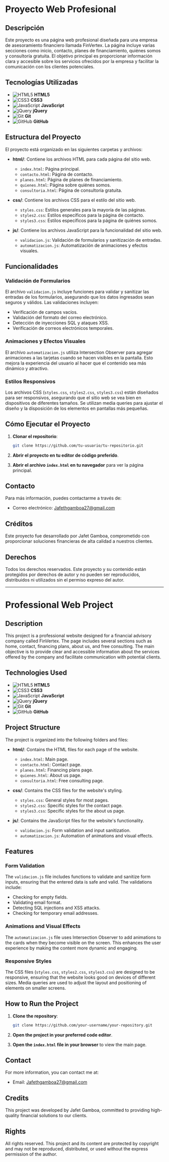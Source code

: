 # Proyecto Web Profesional

## Descripción

Este proyecto es una página web profesional diseñada para una empresa de asesoramiento financiero llamada FinVertex. La página incluye varias secciones como inicio, contacto, planes de financiamiento, quiénes somos y consultoría gratuita. El objetivo principal es proporcionar información clara y accesible sobre los servicios ofrecidos por la empresa y facilitar la comunicación con los clientes potenciales.

## Tecnologías Utilizadas

- ![HTML5](https://img.icons8.com/color/48/000000/html-5.png) **HTML5**
- ![CSS3](https://img.icons8.com/color/48/000000/css3.png) **CSS3**
- ![JavaScript](https://img.icons8.com/color/48/000000/javascript.png) **JavaScript**
- ![jQuery](https://img.icons8.com/ios-filled/50/000000/jquery.png) **jQuery**
- ![Git](https://img.icons8.com/color/48/000000/git.png) **Git**
- ![GitHub](https://img.icons8.com/ios-glyphs/30/000000/github.png) **GitHub**

## Estructura del Proyecto

El proyecto está organizado en las siguientes carpetas y archivos:

- **html/**: Contiene los archivos HTML para cada página del sitio web.

  - `index.html`: Página principal.
  - `contacto.html`: Página de contacto.
  - `planes.html`: Página de planes de financiamiento.
  - `quienes.html`: Página sobre quiénes somos.
  - `consultoria.html`: Página de consultoría gratuita.

- **css/**: Contiene los archivos CSS para el estilo del sitio web.

  - `styles.css`: Estilos generales para la mayoría de las páginas.
  - `styles2.css`: Estilos específicos para la página de contacto.
  - `styles3.css`: Estilos específicos para la página de quiénes somos.

- **js/**: Contiene los archivos JavaScript para la funcionalidad del sitio web.
  - `validacion.js`: Validación de formularios y sanitización de entradas.
  - `automatizacion.js`: Automatización de animaciones y efectos visuales.

## Funcionalidades

### Validación de Formularios

El archivo `validacion.js` incluye funciones para validar y sanitizar las entradas de los formularios, asegurando que los datos ingresados sean seguros y válidos. Las validaciones incluyen:

- Verificación de campos vacíos.
- Validación del formato del correo electrónico.
- Detección de inyecciones SQL y ataques XSS.
- Verificación de correos electrónicos temporales.

### Animaciones y Efectos Visuales

El archivo `automatizacion.js` utiliza Intersection Observer para agregar animaciones a las tarjetas cuando se hacen visibles en la pantalla. Esto mejora la experiencia del usuario al hacer que el contenido sea más dinámico y atractivo.

### Estilos Responsivos

Los archivos CSS (`styles.css`, `styles2.css`, `styles3.css`) están diseñados para ser responsivos, asegurando que el sitio web se vea bien en dispositivos de diferentes tamaños. Se utilizan media queries para ajustar el diseño y la disposición de los elementos en pantallas más pequeñas.

## Cómo Ejecutar el Proyecto

1. **Clonar el repositorio**:

   ```bash
   git clone https://github.com/tu-usuario/tu-repositorio.git
   ```

2. **Abrir el proyecto en tu editor de código preferido**.

3. **Abrir el archivo `index.html` en tu navegador** para ver la página principal.

## Contacto

Para más información, puedes contactarme a través de:

- Correo electrónico: Jafethgamboa27@gmail.com

## Créditos

Este proyecto fue desarrollado por Jafet Gamboa, comprometido con proporcionar soluciones financieras de alta calidad a nuestros clientes.

## Derechos

Todos los derechos reservados. Este proyecto y su contenido están protegidos por derechos de autor y no pueden ser reproducidos, distribuidos ni utilizados sin el permiso expreso del autor.

---

# Professional Web Project

## Description

This project is a professional website designed for a financial advisory company called FinVertex. The page includes several sections such as home, contact, financing plans, about us, and free consulting. The main objective is to provide clear and accessible information about the services offered by the company and facilitate communication with potential clients.

## Technologies Used

- ![HTML5](https://img.icons8.com/color/48/000000/html-5.png) **HTML5**
- ![CSS3](https://img.icons8.com/color/48/000000/css3.png) **CSS3**
- ![JavaScript](https://img.icons8.com/color/48/000000/javascript.png) **JavaScript**
- ![jQuery](https://img.icons8.com/ios-filled/50/000000/jquery.png) **jQuery**
- ![Git](https://img.icons8.com/color/48/000000/git.png) **Git**
- ![GitHub](https://img.icons8.com/ios-glyphs/30/000000/github.png) **GitHub**

## Project Structure

The project is organized into the following folders and files:

- **html/**: Contains the HTML files for each page of the website.

  - `index.html`: Main page.
  - `contacto.html`: Contact page.
  - `planes.html`: Financing plans page.
  - `quienes.html`: About us page.
  - `consultoria.html`: Free consulting page.

- **css/**: Contains the CSS files for the website's styling.

  - `styles.css`: General styles for most pages.
  - `styles2.css`: Specific styles for the contact page.
  - `styles3.css`: Specific styles for the about us page.

- **js/**: Contains the JavaScript files for the website's functionality.
  - `validacion.js`: Form validation and input sanitization.
  - `automatizacion.js`: Automation of animations and visual effects.

## Features

### Form Validation

The `validacion.js` file includes functions to validate and sanitize form inputs, ensuring that the entered data is safe and valid. The validations include:

- Checking for empty fields.
- Validating email format.
- Detecting SQL injections and XSS attacks.
- Checking for temporary email addresses.

### Animations and Visual Effects

The `automatizacion.js` file uses Intersection Observer to add animations to the cards when they become visible on the screen. This enhances the user experience by making the content more dynamic and engaging.

### Responsive Styles

The CSS files (`styles.css`, `styles2.css`, `styles3.css`) are designed to be responsive, ensuring that the website looks good on devices of different sizes. Media queries are used to adjust the layout and positioning of elements on smaller screens.

## How to Run the Project

1. **Clone the repository**:

   ```bash
   git clone https://github.com/your-username/your-repository.git
   ```

2. **Open the project in your preferred code editor**.

3. **Open the `index.html` file in your browser** to view the main page.

## Contact

For more information, you can contact me at:

- Email: Jafethgamboa27@gmail.com

## Credits

This project was developed by Jafet Gamboa, committed to providing high-quality financial solutions to our clients.

## Rights

All rights reserved. This project and its content are protected by copyright and may not be reproduced, distributed, or used without the express permission of the author.